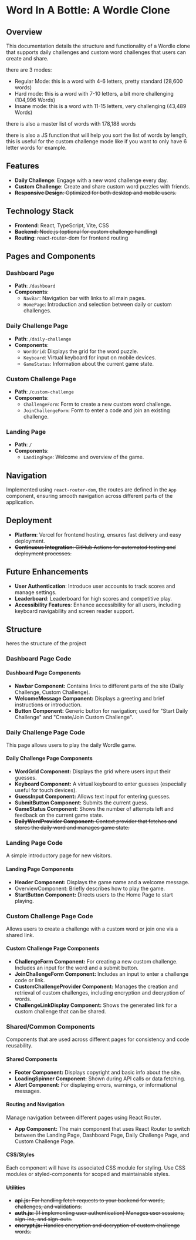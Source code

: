 # Word In A Bottle: A Wordle Clone

## Overview

This documentation details the structure and functionality of a Wordle clone that supports daily challenges and custom word challenges that users can create and share.

there are 3 modes:

- Regular Mode: this is a word with 4-6 letters, pretty standard (28,600 words)
- Hard mode: this is a word with 7-10 letters, a bit more challenging (104,996 Words)
- Insane mode: this is a word with 11-15 letters, very challenging (43,489 Words)

there is also a master list of words with 178,188 words

there is also a JS function that will help you sort the list of words by length, this is useful for the custom challenge mode like if you want to only have 6 letter words for example.

## Features

- **Daily Challenge**: Engage with a new word challenge every day.
- **Custom Challenge**: Create and share custom word puzzles with friends.
- ~~**Responsive Design**: Optimized for both desktop and mobile users.~~

## Technology Stack

- **Frontend**: React, TypeScript, Vite, CSS
- ~~**Backend**: Node.js (optional for custom challenge handling)~~
- **Routing**: react-router-dom for frontend routing

## Pages and Components

### Dashboard Page

- **Path**: `/dashboard`
- **Components**:
  - `NavBar`: Navigation bar with links to all main pages.
  - `HomePage`: Introduction and selection between daily or custom challenges.

### Daily Challenge Page

- **Path**: `/daily-challenge`
- **Components**:
  - `WordGrid`: Displays the grid for the word puzzle.
  - `Keyboard`: Virtual keyboard for input on mobile devices.
  - `GameStatus`: Information about the current game state.

### Custom Challenge Page

- **Path**: `/custom-challenge`
- **Components**:
  - `ChallengeForm`: Form to create a new custom word challenge.
  - `JoinChallengeForm`: Form to enter a code and join an existing challenge.

### Landing Page

- **Path**: `/`
- **Components**:
  - `LandingPage`: Welcome and overview of the game.

## Navigation

Implemented using `react-router-dom`, the routes are defined in the `App` component, ensuring smooth navigation across different parts of the application.

## Deployment

- **Platform**: Vercel for frontend hosting, ensures fast delivery and easy deployment.
- ~~**Continuous Integration**: GitHub Actions for automated testing and deployment processes.~~

## Future Enhancements

- **User Authentication**: Introduce user accounts to track scores and manage settings.
- **Leaderboard**: Leaderboard for high scores and competitive play.
- **Accessibility Features**: Enhance accessibility for all users, including keyboard navigability and screen reader support.
  
## Structure

heres the structure of the project

### Dashboard Page Code

#### Dashboard Page Components

- **Navbar Component:** Contains links to different parts of the site (Daily Challenge, Custom Challenge).
- **WelcomeMessage Component:** Displays a greeting and brief instructions or introduction.
- **Button Component:** Generic button for navigation; used for "Start Daily Challenge" and "Create/Join Custom Challenge".

### Daily Challenge Page Code

This page allows users to play the daily Wordle game.

#### Daily Challenge Page Components

- **WordGrid Component:** Displays the grid where users input their guesses.
- **Keyboard Component:** A virtual keyboard to enter guesses (especially useful for touch devices).
- **GuessInput Component:** Allows text input for entering guesses.
- **SubmitButton Component:** Submits the current guess.
- **GameStatus Component:** Shows the number of attempts left and feedback on the current game state.
- ~~**DailyWordProvider Component:** Context provider that fetches and stores the daily word and manages game state.~~

### Landing Page Code

A simple introductory page for new visitors.

#### Landing Page Components

- **Header Component:** Displays the game name and a welcome message.
- OverviewComponent: Briefly describes how to play the game.
- **StartButton Component:** Directs users to the Home Page to start playing.

### Custom Challenge Page Code

Allows users to create a challenge with a custom word or join one via a shared link.

#### Custom Challenge Page Components

- **ChallengeForm Component:** For creating a new custom challenge. Includes an input for the word and a submit button.
- **JoinChallengeForm Component:** Includes an input to enter a challenge code or link.
- **CustomChallengeProvider Component:** Manages the creation and retrieval of custom challenges, including encryption and decryption of words.
- **ChallengeLinkDisplay Component:** Shows the generated link for a custom challenge that can be shared.

### Shared/Common Components

Components that are used across different pages for consistency and code reusability.

#### Shared Components

- **Footer Component:** Displays copyright and basic info about the site.
- **LoadingSpinner Component:** Shown during API calls or data fetching.
- **Alert Component:** For displaying errors, warnings, or informational messages.
  
#### Routing and Navigation

Manage navigation between different pages using React Router.

- **App Component:** The main component that uses React Router to switch between the Landing Page, Dashboard Page, Daily Challenge Page, and Custom Challenge Page.

#### CSS/Styles

Each component will have its associated CSS module for styling. Use CSS modules or styled-components for scoped and maintainable styles.

#### ~~Utilities~~

- ~~**api.js:** For handling fetch requests to your backend for words, challenges, and validations.~~
- ~~**auth.js:** (If implementing user authentication) Manages user sessions, sign-ins, and sign-outs.~~
- ~~**encrypt.js:** Handles encryption and decryption of custom challenge words.~~
